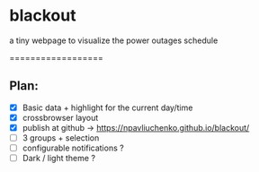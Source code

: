 # blackout

a tiny webpage to visualize the power outages schedule


==================

## Plan:

 * [x] Basic data + highlight for the current day/time
 * [x] crossbrowser layout
 * [x] publish at github -> https://npavliuchenko.github.io/blackout/
 * [ ] 3 groups + selection
 * [ ] configurable notifications ?
 * [ ] Dark / light theme ?